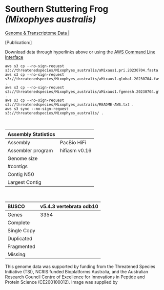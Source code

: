 # **Southern Stuttering Frog** *(Mixophyes australis)* 

[Genome & Transcriptome Data ](https://threatenedspecies.s3.ap-southeast-2.amazonaws.com/index.html) | 

[Publication:]

Download data through hyperlinks above or using the [AWS Command Line Interface](https://docs.aws.amazon.com/cli/latest/userguide/cli-chap-install.html)
  
```
aws s3 cp --no-sign-request s3://threatenedspecies/Mixophyes_australis/aMixaus1.pri.20230704.fasta.gz
aws s3 cp --no-sign-request s3://threatenedspecies/Mixophyes_australis/aMixaus1.global.20230704.fasta.gz .
aws s3 cp --no-sign-request s3://threatenedspecies/Mixophyes_australis/aMixaus1.fgenesh.20230704.gff3 .
aws s3 cp --no-sign-request s3://threatenedspecies/Mixophyes_australis/README-AWS.txt .
aws s3 sync --no-sign-request s3://threatenedspecies/Mixophyes_australis/ .
```

<br>

| Assembly Statistics |  |
|:--- | --- |
| Assembly    | PacBio HiFi |
| Assembler program |  hifiasm v0.16 |
| Genome size | |
| #contigs |  |
| Contig N50 | |
| Largest Contig |  |

<br>

| **BUSCO** | **v5.4.3 vertebrata odb10** |
|:--- | --- |
| Genes    | 3354 |
| Complete    |  |
| Single Copy |  |
| Duplicated |  |
| Fragmented |  |
| Missing |  |

This genome data was supported by funding from the Threatened Species Initiative (TSI), NCRIS funded Bioplatforms Australia, and the Australian Research Council Centre of Excellence for Innovations in Peptide and Protein Science (CE200100012). Image was supplied by 
